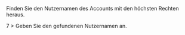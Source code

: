 Finden Sie den Nutzernamen des Accounts mit den höchsten Rechten heraus.

7 > Geben Sie den gefundenen Nutzernamen an.